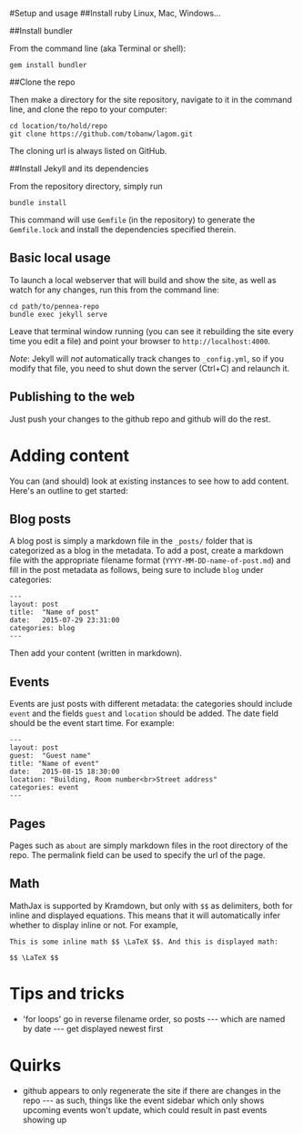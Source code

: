 #Setup and usage
##Install ruby
Linux, Mac, Windows...

##Install bundler

From the command line (aka Terminal or shell):

```
gem install bundler
```

##Clone the repo

Then make a directory for the site repository, navigate to it in the command line, and clone the repo to your computer:

```
cd location/to/hold/repo
git clone https://github.com/tobanw/lagom.git
```

The cloning url is always listed on GitHub.

##Install Jekyll and its dependencies

From the repository directory, simply run

```
bundle install
```

This command will use `Gemfile` (in the repository) to generate the `Gemfile.lock` and install the dependencies specified therein.

## Basic local usage

To launch a local webserver that will build and show the site, as well as watch for any changes, run this from the command line:

```
cd path/to/pennea-repo
bundle exec jekyll serve
```

Leave that terminal window running (you can see it rebuilding the site every time you edit a file) and point your browser to `http://localhost:4000`.

*Note*: Jekyll will _not_ automatically track changes to `_config.yml`, so if you modify that file, you need to shut down the server (Ctrl+C) and relaunch it.

## Publishing to the web

Just push your changes to the github repo and github will do the rest.

# Adding content

You can (and should) look at existing instances to see how to add content. Here's an outline to get started:

## Blog posts

A blog post is simply a markdown file in the `_posts/` folder that is categorized as a blog in the metadata. To add a post, create a markdown file with the appropriate filename format (`YYYY-MM-DD-name-of-post.md`) and fill in the post metadata as follows, being sure to include `blog` under categories:

```
---
layout: post
title:  "Name of post"
date:   2015-07-29 23:31:00
categories: blog
---
```

Then add your content (written in markdown).

## Events

Events are just posts with different metadata: the categories should include `event` and the fields `guest` and `location` should be added. The date field should be the event start time. For example:

```
---
layout: post
guest:  "Guest name"
title: "Name of event"
date:   2015-08-15 18:30:00
location: "Building, Room number<br>Street address"
categories: event
---
```

## Pages

Pages such as `about` are simply markdown files in the root directory of the repo. The permalink field can be used to specify the url of the page.

## Math

MathJax is supported by Kramdown, but only with `$$` as delimiters, both for inline and displayed equations.
This means that it will automatically infer whether to display inline or not.
For example,

```
This is some inline math $$ \LaTeX $$. And this is displayed math:

$$ \LaTeX $$
```

# Tips and tricks

- 'for loops' go in reverse filename order, so posts --- which are named by date --- get displayed newest first

# Quirks

- github appears to only regenerate the site if there are changes in the repo --- as such, things like the event sidebar which only shows upcoming events won't update, which could result in past events showing up
